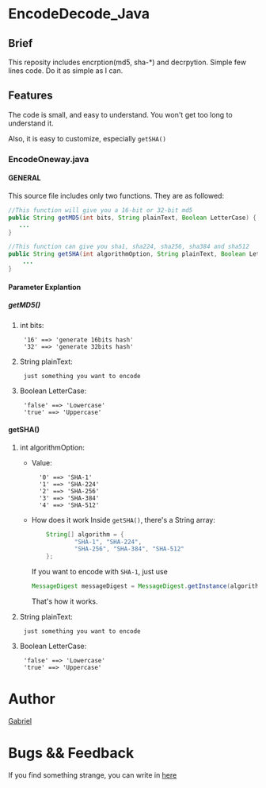# EncodeDecode_Java

## Brief
This reposity includes encrption(md5, sha-*) and decrpytion. Simple few lines code. Do it as simple as I can.

## Features
The code is small, and easy to understand. You won't get too long to understand it.

Also, it is easy to customize, especially `getSHA()`

### EncodeOneway.java
#### GENERAL
This source file includes only two functions. They are as followed:
```java
//This function will give you a 16-bit or 32-bit md5
public String getMD5(int bits, String plainText, Boolean LetterCase) {
   ...
}

//This function can give you sha1, sha224, sha256, sha384 and sha512
public String getSHA(int algorithmOption, String plainText, Boolean LetterCase){
    ...
}
```

#### Parameter Explantion
##### getMD5()
1. int bits:

		'16' ==> 'generate 16bits hash'
		'32' ==> 'generate 32bits hash'

2. String plainText:

        just something you want to encode

3. Boolean LetterCase:

		'false' ==> 'Lowercase'
        'true' ==> 'Uppercase'


#### getSHA()
1. int algorithmOption:

	- Value:
	
        	'0' ==> 'SHA-1'
            '1' ==> 'SHA-224'
            '2' ==> 'SHA-256'
            '3' ==> 'SHA-384'
            '4' ==> 'SHA-512'
	- How does it work
		Inside `getSHA()`, there's a String array:
        ```java
        	String[] algorithm = {
            		"SHA-1", "SHA-224", 
                    "SHA-256", "SHA-384", "SHA-512"
            };
		```
        If you want to encode with `SHA-1`, just use 
        ```java
        MessageDigest messageDigest = MessageDigest.getInstance(algorithm[algorithmOption]);` 
        ```

		That's how it works.

2. String plainText:

		just something you want to encode

3. Boolean LetterCase:

		'false' ==> 'Lowercase'
        'true' ==> 'Uppercase'


# Author
[Gabriel](https://github.com/Gabirel)


# Bugs && Feedback
If you find something strange, you can write in [here](https://github.com/Gabirel/EncodeDecode_Java/issues)
